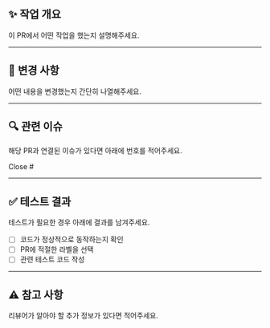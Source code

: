 ## ✨ 작업 개요
이 PR에서 어떤 작업을 했는지 설명해주세요.


---

## 📌 변경 사항
어떤 내용을 변경했는지 간단히 나열해주세요.

---

## 🔍 관련 이슈
해당 PR과 연결된 이슈가 있다면 아래에 번호를 적어주세요.

Close #

---

## ✅ 테스트 결과
테스트가 필요한 경우 아래에 결과를 남겨주세요.

- [ ] 코드가 정상적으로 동작하는지 확인
- [ ] PR에 적절한 라벨을 선택
- [ ] 관련 테스트 코드 작성

---

## ⚠️ 참고 사항
리뷰어가 알아야 할 추가 정보가 있다면 적어주세요.